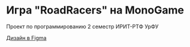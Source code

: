 # Игра "RoadRacers" на MonoGame
Проект по программированию 2 семестр ИРИТ-РТФ УрФУ

<a href="https://www.figma.com/design/XlnQZj5l0Hb2yQCHuZ5H03/RoadRacers-Game?node-id=0-1&t=cat8BwP6F4OStuvt-1">Дизайн в Figma</a>

